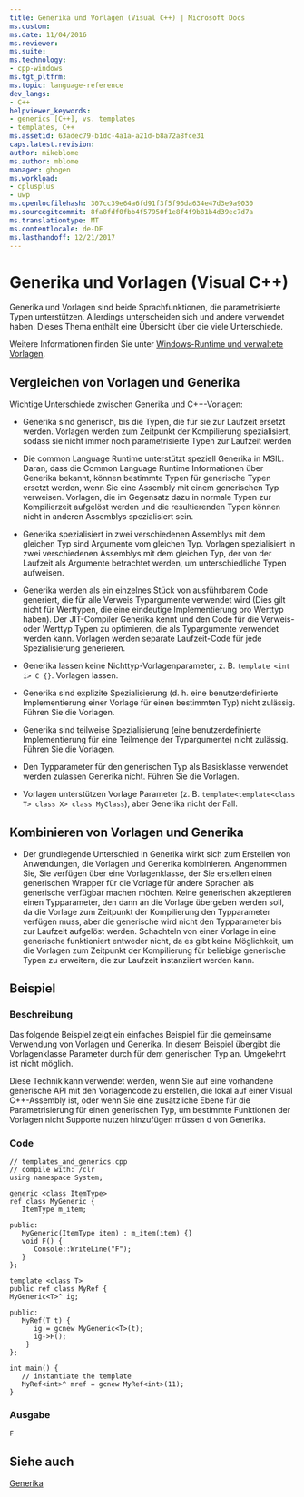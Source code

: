```yaml
---
title: Generika und Vorlagen (Visual C++) | Microsoft Docs
ms.custom: 
ms.date: 11/04/2016
ms.reviewer: 
ms.suite: 
ms.technology:
- cpp-windows
ms.tgt_pltfrm: 
ms.topic: language-reference
dev_langs:
- C++
helpviewer_keywords:
- generics [C++], vs. templates
- templates, C++
ms.assetid: 63adec79-b1dc-4a1a-a21d-b8a72a8fce31
caps.latest.revision: 
author: mikeblome
ms.author: mblome
manager: ghogen
ms.workload:
- cplusplus
- uwp
ms.openlocfilehash: 307cc39e64a6fd91f3f5f96da634e47d3e9a9030
ms.sourcegitcommit: 8fa8fdf0fbb4f57950f1e8f4f9b81b4d39ec7d7a
ms.translationtype: MT
ms.contentlocale: de-DE
ms.lasthandoff: 12/21/2017
---
```

# <a name="generics-and-templates-visual-c"></a>Generika und Vorlagen (Visual C++)
Generika und Vorlagen sind beide Sprachfunktionen, die parametrisierte Typen unterstützen. Allerdings unterscheiden sich und andere verwendet haben. Dieses Thema enthält eine Übersicht über die viele Unterschiede.  
  
 Weitere Informationen finden Sie unter [Windows-Runtime und verwaltete Vorlagen](../windows/windows-runtime-and-managed-templates-cpp-component-extensions.md).  
  
## <a name="comparing-templates-and-generics"></a>Vergleichen von Vorlagen und Generika  
 Wichtige Unterschiede zwischen Generika und C++-Vorlagen:  
  
-   Generika sind generisch, bis die Typen, die für sie zur Laufzeit ersetzt werden. Vorlagen werden zum Zeitpunkt der Kompilierung spezialisiert, sodass sie nicht immer noch parametrisierte Typen zur Laufzeit werden  
  
-   Die common Language Runtime unterstützt speziell Generika in MSIL. Daran, dass die Common Language Runtime Informationen über Generika bekannt, können bestimmte Typen für generische Typen ersetzt werden, wenn Sie eine Assembly mit einem generischen Typ verweisen. Vorlagen, die im Gegensatz dazu in normale Typen zur Kompilierzeit aufgelöst werden und die resultierenden Typen können nicht in anderen Assemblys spezialisiert sein.  
  
-   Generika spezialisiert in zwei verschiedenen Assemblys mit dem gleichen Typ sind Argumente vom gleichen Typ. Vorlagen spezialisiert in zwei verschiedenen Assemblys mit dem gleichen Typ, der von der Laufzeit als Argumente betrachtet werden, um unterschiedliche Typen aufweisen.  
  
-   Generika werden als ein einzelnes Stück von ausführbarem Code generiert, die für alle Verweis Typargumente verwendet wird (Dies gilt nicht für Werttypen, die eine eindeutige Implementierung pro Werttyp haben). Der JIT-Compiler Generika kennt und den Code für die Verweis- oder Werttyp Typen zu optimieren, die als Typargumente verwendet werden kann. Vorlagen werden separate Laufzeit-Code für jede Spezialisierung generieren.  
  
-   Generika lassen keine Nichttyp-Vorlagenparameter, z. B. `template <int i> C {}`. Vorlagen lassen.  
  
-   Generika sind explizite Spezialisierung (d. h. eine benutzerdefinierte Implementierung einer Vorlage für einen bestimmten Typ) nicht zulässig. Führen Sie die Vorlagen.  
  
-   Generika sind teilweise Spezialisierung (eine benutzerdefinierte Implementierung für eine Teilmenge der Typargumente) nicht zulässig. Führen Sie die Vorlagen.  
  
-   Den Typparameter für den generischen Typ als Basisklasse verwendet werden zulassen Generika nicht. Führen Sie die Vorlagen.  
  
-   Vorlagen unterstützen Vorlage Parameter (z. B. `template<template<class T> class X> class MyClass`), aber Generika nicht der Fall.  
  
## <a name="combining-templates-and-generics"></a>Kombinieren von Vorlagen und Generika  
  
-   Der grundlegende Unterschied in Generika wirkt sich zum Erstellen von Anwendungen, die Vorlagen und Generika kombinieren. Angenommen Sie, Sie verfügen über eine Vorlagenklasse, der Sie erstellen einen generischen Wrapper für die Vorlage für andere Sprachen als generische verfügbar machen möchten. Keine generischen akzeptieren einen Typparameter, den dann an die Vorlage übergeben werden soll, da die Vorlage zum Zeitpunkt der Kompilierung den Typparameter verfügen muss, aber die generische wird nicht den Typparameter bis zur Laufzeit aufgelöst werden. Schachteln von einer Vorlage in eine generische funktioniert entweder nicht, da es gibt keine Möglichkeit, um die Vorlagen zum Zeitpunkt der Kompilierung für beliebige generische Typen zu erweitern, die zur Laufzeit instanziiert werden kann.  
  
## <a name="example"></a>Beispiel  
  
### <a name="description"></a>Beschreibung  
 Das folgende Beispiel zeigt ein einfaches Beispiel für die gemeinsame Verwendung von Vorlagen und Generika. In diesem Beispiel übergibt die Vorlagenklasse Parameter durch für dem generischen Typ an. Umgekehrt ist nicht möglich.  
  
 Diese Technik kann verwendet werden, wenn Sie auf eine vorhandene generische API mit den Vorlagencode zu erstellen, die lokal auf einer Visual C++-Assembly ist, oder wenn Sie eine zusätzliche Ebene für die Parametrisierung für einen generischen Typ, um bestimmte Funktionen der Vorlagen nicht Supporte nutzen hinzufügen müssen d von Generika.  
  
### <a name="code"></a>Code  
  
```  
// templates_and_generics.cpp  
// compile with: /clr  
using namespace System;  
  
generic <class ItemType>  
ref class MyGeneric {  
   ItemType m_item;  
  
public:  
   MyGeneric(ItemType item) : m_item(item) {}  
   void F() {   
      Console::WriteLine("F");   
   }  
};  
  
template <class T>  
public ref class MyRef {  
MyGeneric<T>^ ig;  
  
public:  
   MyRef(T t) {  
      ig = gcnew MyGeneric<T>(t);  
      ig->F();  
    }      
};  
  
int main() {  
   // instantiate the template  
   MyRef<int>^ mref = gcnew MyRef<int>(11);  
}  
```  
  
### <a name="output"></a>Ausgabe  
  
```  
F  
```  
  
## <a name="see-also"></a>Siehe auch  
 [Generika](../windows/generics-cpp-component-extensions.md)